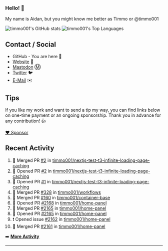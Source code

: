 ### Hello! 👋

My name is Aidan, but you might know me better as Timmo or @timmo001

![timmo001's GitHub stats](https://github-readme-stats.vercel.app/api?username=timmo001&theme=transparent&show_icons=true&hide_border=true&count_private=true&hide=contribs)
![timmo001's Top Languages](https://github-readme-stats.vercel.app/api/top-langs/?username=timmo001&theme=transparent&show_icons=true&hide_border=true&count_private=true&langs_count=8&layout=compact)

## Contact / Social

- GitHub - You are here 👋
- [Website](https://timmo.dev) 📙
- <a href="https://fosstodon.org/@timmo" rel="me" target="_blank">Mastodon</a> Ⓜ️
- [Twitter](https://twitter.com/timmo001) 🐦
- [E-Mail](mailto:aidan@timmo.dev) ✉️

## Tips

If you like my work and want to send a tip my way, you can find links below on one-time payment or an ongoing sponsorship. Thank you in advance for any contribution! 👍

[:heart: Sponsor](https://github.com/sponsors/timmo001)

## Recent Activity

<!--START_SECTION:activity-->
1. 🎉 Merged PR [#2](https://github.com/timmo001/nextjs-test-t3-infinite-loading-page-caching/pull/2) in [timmo001/nextjs-test-t3-infinite-loading-page-caching](https://github.com/timmo001/nextjs-test-t3-infinite-loading-page-caching)
2. 💪 Opened PR [#2](https://github.com/timmo001/nextjs-test-t3-infinite-loading-page-caching/pull/2) in [timmo001/nextjs-test-t3-infinite-loading-page-caching](https://github.com/timmo001/nextjs-test-t3-infinite-loading-page-caching)
3. 💪 Opened PR [#1](https://github.com/timmo001/nextjs-test-t3-infinite-loading-page-caching/pull/1) in [timmo001/nextjs-test-t3-infinite-loading-page-caching](https://github.com/timmo001/nextjs-test-t3-infinite-loading-page-caching)
4. 🎉 Merged PR [#328](https://github.com/timmo001/workflows/pull/328) in [timmo001/workflows](https://github.com/timmo001/workflows)
5. 🎉 Merged PR [#160](https://github.com/timmo001/container-base/pull/160) in [timmo001/container-base](https://github.com/timmo001/container-base)
6. 💪 Opened PR [#2168](https://github.com/timmo001/home-panel/pull/2168) in [timmo001/home-panel](https://github.com/timmo001/home-panel)
7. 🎉 Merged PR [#2165](https://github.com/timmo001/home-panel/pull/2165) in [timmo001/home-panel](https://github.com/timmo001/home-panel)
8. 💪 Opened PR [#2165](https://github.com/timmo001/home-panel/pull/2165) in [timmo001/home-panel](https://github.com/timmo001/home-panel)
9. ❗️ Opened issue [#2162](https://github.com/timmo001/home-panel/issues/2162) in [timmo001/home-panel](https://github.com/timmo001/home-panel)
10. 🎉 Merged PR [#2161](https://github.com/timmo001/home-panel/pull/2161) in [timmo001/home-panel](https://github.com/timmo001/home-panel)
<!--END_SECTION:activity-->

➡️  **[More Activity](/RECENT-ACTIVITY.md)**

---

[sponsor-badge]: https://github.com/timmo001/timmo001/blob/master/sponsor.png?raw=true
[sponsor]: https://github.com/sponsors/timmo001?o=esc
